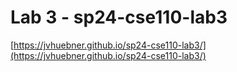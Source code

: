 # Lab 3 - sp24-cse110-lab3


[https://jvhuebner.github.io/sp24-cse110-lab3/](https://jvhuebner.github.io/sp24-cse110-lab3/)

